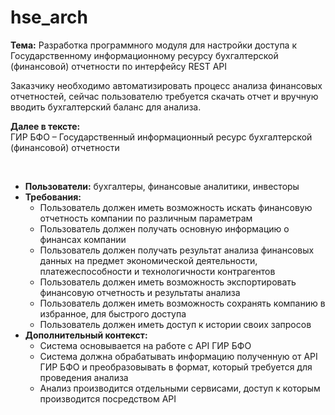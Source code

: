 # hse_arch
<b>Тема:</b> Разработка программного модуля для настройки доступа к Государственному информационному ресурсу бухгалтерской (финансовой) отчетности по интерфейсу REST API

Заказчику необходимо автоматизировать процесс анализа финансовых отчетностей, сейчас пользователю требуется скачать отчет и вручную вводить бухгалтерский баланс для анализа.

<b>Далее в тексте:</b>
<br/>ГИР БФО – Государственный информационный ресурс бухгалтерской (финансовой) отчетности

<br/>
<ul>
 <li><b>Пользователи:</b> бухгалтеры, финансовые аналитики, инвесторы</li>
  <li><b>Требования:</b>
    <ul>
      <li>Пользователь должен иметь возможность искать финансовую отчетность компании по различным параметрам</li>
      <li>Пользователь должен получать основную информацию о финансах компании</li>
      <li>Пользователь должен получать результат анализа финансовых данных на предмет экономической деятельности, платежеспособности и технологичности контрагентов</li>
      <li>Пользователь должен иметь возможность экспортировать финансовую отчетность и результаты анализа</li>
      <li>Пользователь должен иметь возможность сохранять компанию в избранное, для быстрого доступа</li>
      <li>Пользователь должен иметь доступ к истории своих запросов</li>
    </ul>
  </li>
 <li><b>Дополнительный контекст:</b>
   <ul>
      <li>Система основывается на работе с API ГИР БФО</li>
      <li>Система должна обрабатывать информацию полученную от API ГИР БФО и преобразовывать в формат, который требуется для проведения анализа</li>
     <li>Анализ производится отдельными сервисами, доступ к которым производится посредством API</li>    
    </ul>
 </li>
</ul>
